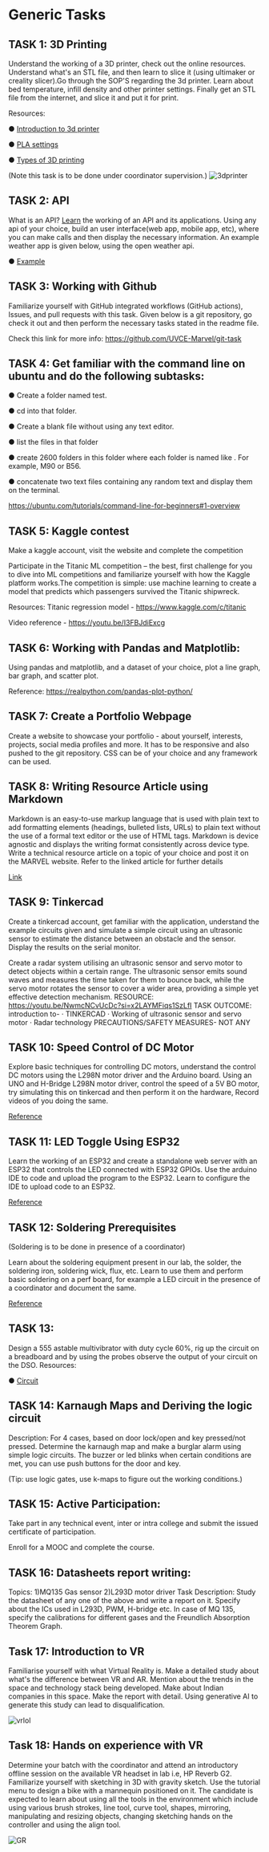 # Generic Tasks

## TASK 1: 3D Printing

Understand the working of a 3D printer, check out the online resources. Understand what's an
STL file, and then learn to slice it (using ultimaker or creality slicer).Go through the SOP'S regarding the 3d printer. Learn about bed
temperature, infill density and other printer settings. Finally get an STL file from the internet, and
slice it and put it for print.

Resources:

● [Introduction to 3d printer](https://www.youtube.com/watch?v=kM5zRO3n9-Y)

● [PLA settings](https://standardprintco.com/read/pla-filament-printing-guide-how-to-succeed-printing-pla-and-troubleshooting-common-problems-step-by-step)

● [Types of 3D printing](https://formlabs.com/asia/blog/fdm-vs-sla-vs-sls-how-to-choose-the-right-3d-printing-technology/)

(Note this task is to be done under coordinator supervision.)
![3dprinter](https://gist.github.com/user-attachments/assets/6339d1a8-82d4-4631-8fd6-af7d77de983f)


## TASK 2: API

What is an API? [Learn](https://www.youtube.com/watch?v=s7wmiS2mSXY) the working of an API and its applications. Using any api of your choice,
build an user interface(web app, mobile app, etc), where you can make calls and then display
the necessary information. An example weather app is given below, using the open weather api.

● [Example](https://www.youtube.com/watch?v=HAVPicZJ9ik&feature=youtu.be)


## TASK 3: Working with Github

Familiarize yourself with GitHub integrated workflows (GitHub actions), Issues, and pull requests
with this task. Given below is a git repository, go check it out and then perform the necessary
tasks stated in the readme file.

Check this link for more info:
https://github.com/UVCE-Marvel/git-task


## TASK 4: Get familiar with the command line on ubuntu and do the following subtasks:
● Create a folder named test.

● cd into that folder.

● Create a blank file without using any text editor.

● list the files in that folder

● create 2600 folders in this folder where each folder is named like . For example, M90 or
B56.

● concatenate two text files containing any random text and display them on the terminal.

https://ubuntu.com/tutorials/command-line-for-beginners#1-overview


## TASK 5: Kaggle contest
Make a kaggle account, visit the website and complete the competition

Participate in the Titanic ML competition – the best, first challenge for you to dive into ML
competitions and familiarize yourself with how the Kaggle platform works.The competition is
simple: use machine learning to create a model that predicts which passengers survived the
Titanic shipwreck.

Resources:
Titanic regression model - https://www.kaggle.com/c/titanic

Video reference - https://youtu.be/I3FBJdiExcg


## TASK 6: Working with Pandas and Matplotlib:

Using pandas and matplotlib, and a dataset of your choice, plot a line graph, bar graph, and
scatter plot.

Reference:
https://realpython.com/pandas-plot-python/


## TASK 7: Create a Portfolio Webpage

Create a website to showcase your portfolio - about yourself, interests, projects, social media
profiles and more. It has to be responsive and also pushed to the git repository. CSS can be of
your choice and any framework can be used.


## TASK 8: Writing Resource Article using Markdown

Markdown is an easy-to-use markup language that is used with plain text to add formatting
elements (headings, bulleted lists, URLs) to plain text without the use of a formal text editor or
the use of HTML tags. Markdown is device agnostic and displays the writing format consistently
across device type.
Write a technical resource article on a topic of your choice and post it on the MARVEL website.
Refer to the linked article for further details

[Link](https://hub.uvcemarvel.in/article/52f92f36-fb8a-45da-8f28-686bf4efefff)


## TASK 9: Tinkercad

Create a tinkercad account, get familiar with the application, understand the example circuits given and simulate a simple circuit using an ultrasonic sensor to estimate the distance between an obstacle and the sensor. Display the results on the serial monitor.
 
Create a radar system utilising an ultrasonic sensor and servo motor to detect objects within a certain range. The ultrasonic sensor emits sound waves and measures the time taken for them to bounce back, while the servo motor rotates the sensor to cover a wider area, providing a simple yet effective detection mechanism.
 RESOURCE: https://youtu.be/NwmcNCvUcDc?si=x2LAYMFiqs1SzLfI
 TASK OUTCOME: introduction to-
·        TINKERCAD
·        Working of ultrasonic sensor and servo motor
·        Radar technology
PRECAUTIONS/SAFETY MEASURES- NOT ANY

 
## TASK 10: Speed Control of DC Motor

Explore basic techniques for controlling DC motors, understand the control DC motors using the
L298N motor driver and the Arduino board. Using an UNO and H-Bridge L298N motor driver,
control the speed of a 5V BO motor, try simulating this on tinkercad and then perform it on the
hardware, Record videos of you doing the same.

[Reference]([https://www.geeksforgeeks.org/distance-measurement-using-ultrasonic-sensor-and-arduino/](https://howtomechatronics.com/tutorials/arduino/arduino-dc-motor-control-tutorial-l298n-pwm-h-bridge/))


## TASK 11: LED Toggle Using ESP32

Learn the working of an ESP32 and create a standalone web server with an ESP32 that
controls the LED connected with ESP32 GPIOs. Use the arduino IDE to code and upload the
program to the ESP32. Learn to configure the IDE to upload code to an ESP32.

[Reference](https://microdigisoft.com/control-leds-using-esp32-web-server-in-arduino-ide/)


## TASK 12: Soldering Prerequisites

(Soldering is to be done in presence of a coordinator)

Learn about the soldering equipment present in our lab, the solder, the soldering iron, soldering
wick, flux, etc. Learn to use them and perform basic soldering on a perf board, for example a
LED circuit in the presence of a coordinator and document the same.

[Reference](https://www.makerspaces.com/how-to-solder/)


## TASK 13:

Design a 555 astable multivibrator with duty cycle 60%, rig up the circuit on a breadboard and
by using the probes observe the output of your circuit on the DSO.
Resources:

● [Circuit](https://www.electronics-tutorials.ws/waveforms/555_oscillator.html)


## TASK 14: Karnaugh Maps and Deriving the logic circuit

Description: For 4 cases, based on door lock/open and key pressed/not pressed. Determine the
karnaugh map and make a burglar alarm using simple logic circuits. The buzzer or led blinks
when certain conditions are met, you can use push buttons for the door and key.

(Tip: use logic gates, use k-maps to figure out the working conditions.)


## TASK 15: Active Participation:

Take part in any technical event, inter or intra college and submit the issued certificate of
participation.

Enroll for a MOOC and complete the course.
## TASK 16: Datasheets report writing:

Topics: 1)MQ135 Gas sensor 2)L293D motor driver
Task Description: Study the datasheet of any one of the above and write a report on it. Specify about the ICs used in L293D, PWM, H-bridge etc. In case of MQ 135, specify the calibrations for different gases and the Freundlich Absorption Theorem Graph.


## Task 17: Introduction to VR

Familiarise yourself with what Virtual Reality is. Make a detailed study about what's the difference between VR and AR. Mention about the trends in the space and technology stack being developed. Make about Indian companies in this space. Make the report with detail. Using generative AI to generate this study can lead to disqualification.

![vrlol](https://gist.github.com/user-attachments/assets/f9c1c57b-5861-4ffb-9c2b-31f01f184531)

## Task 18: Hands on experience with VR

Determine your batch with the coordinator and attend an introductory offline session on the available VR headset in lab i.e, HP Reverb G2. Familiarize yourself with sketching in 3D with gravity sketch. Use the tutorial menu to design a bike with a mannequin positioned on it. The candidate is expected to learn about using all the tools in the environment which include using various brush strokes, line tool, curve tool, shapes, mirroring, manipulating and resizing objects, changing sketching hands on the controller and using the align tool.

![GR](https://gist.github.com/user-attachments/assets/87fc73e7-478a-4854-9ab4-123cd02be94e)
